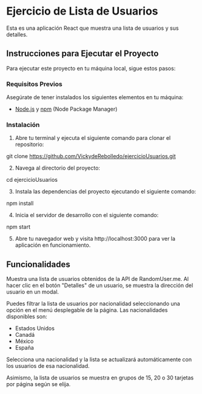 # Ejercicio de Lista de Usuarios

Esta es una aplicación React que muestra una lista de usuarios y sus detalles.

## Instrucciones para Ejecutar el Proyecto

Para ejecutar este proyecto en tu máquina local, sigue estos pasos:

### Requisitos Previos

Asegúrate de tener instalados los siguientes elementos en tu máquina:

- [Node.js](https://nodejs.org/) y [npm](https://www.npmjs.com/) (Node Package Manager)

### Instalación

1. Abre tu terminal y ejecuta el siguiente comando para clonar el repositorio:

  git clone https://github.com/VickydeRebolledo/ejercicioUsuarios.git

2. Navega al directorio del proyecto:

  cd ejercicioUsuarios

3. Instala las dependencias del proyecto ejecutando el siguiente comando:

  npm install

4. Inicia el servidor de desarrollo con el siguiente comando:
  
  npm start

5. Abre tu navegador web y visita http://localhost:3000 para ver la aplicación en funcionamiento.

## Funcionalidades
Muestra una lista de usuarios obtenidos de la API de RandomUser.me.
Al hacer clic en el botón "Detalles" de un usuario, se muestra la dirección del usuario en un modal.

Puedes filtrar la lista de usuarios por nacionalidad seleccionando una opción en el menú desplegable de la página. Las nacionalidades disponibles son:
  - Estados Unidos 
  - Canadá
  - México 
  - España 

Selecciona una nacionalidad y la lista se actualizará automáticamente con los usuarios de esa nacionalidad. 

Asimismo, la lista de usuarios se muestra en grupos de 15, 20 o 30  tarjetas por página según se elija. 

